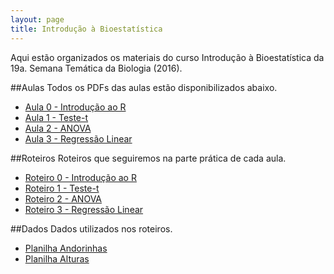 ```yaml
---
layout: page
title: Introdução à Bioestatística
---
```


<p class="message">
  Aqui estão organizados os materiais do curso Introdução à Bioestatística da 19a. Semana Temática da Biologia (2016).
</p>

##Aulas
Todos os PDFs das aulas estão disponibilizados abaixo.

- [Aula 0 - Introdução ao R](.)
- [Aula 1 - Teste-t](.)
- [Aula 2 - ANOVA](.)
- [Aula 3 - Regressão Linear](.)

##Roteiros
Roteiros que seguiremos na parte prática de cada aula.

- [Roteiro 0 - Introdução ao R](.)
- [Roteiro 1 - Teste-t](.)
- [Roteiro 2 - ANOVA](.)
- [Roteiro 3 - Regressão Linear](.)

##Dados
Dados utilizados nos roteiros.

- [Planilha Andorinhas](.)
- [Planilha Alturas](.)
